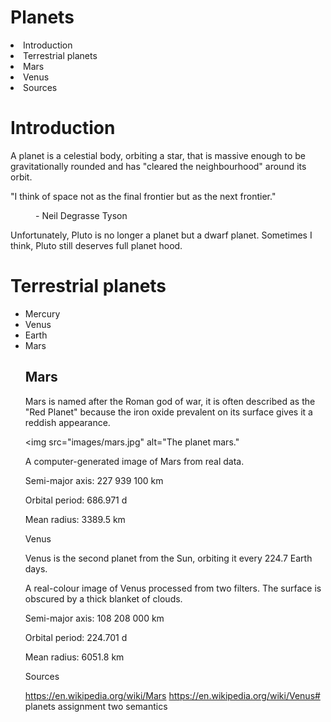 <h1>Planets</h1>

<dl>
<li>Introduction</li>
<li>Terrestrial planets</li>
<li>Mars</li>
<li>Venus</li>
<li>Sources</li>

<h1>Introduction</h1>

A planet is a celestial body, orbiting a star, that is massive enough to be gravitationally rounded and has "cleared the neighbourhood" around its orbit.

"I think of space not as the final frontier but as the next frontier."
<figure>- Neil Degrasse Tyson</figure>

Unfortunately, Pluto is no longer a planet but a dwarf planet. Sometimes I think, Pluto still deserves full planet hood.

<h1>Terrestrial planets</h1>

<ul>
<li>Mercury</li>
<li>Venus</li>
<li>Earth</li>
<li>Mars</li>

<h2>Mars</h2>

Mars is named after the Roman god of war, it is often described as the "Red Planet" because the iron oxide prevalent on its surface gives it a reddish appearance.

<img src="images/mars.jpg" alt="The planet mars."

A computer-generated image of Mars from real data.

Semi-major axis:
227 939 100 km

Orbital period:
686.971 d

Mean radius:
3389.5 km

Venus

Venus is the second planet from the Sun, orbiting it every 224.7 Earth days.

A real-colour image of Venus processed from two filters. The surface is obscured by a thick blanket of clouds.

Semi-major axis:
108 208 000 km

Orbital period:
224.701 d

Mean radius:
6051.8 km

Sources

https://en.wikipedia.org/wiki/Mars
https://en.wikipedia.org/wiki/Venus# planets
assignment two semantics

